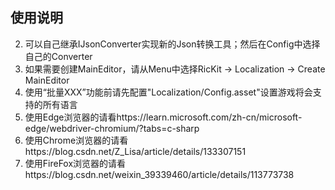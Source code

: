 ## 使用说明

2. 可以自己继承IJsonConverter实现新的Json转换工具；然后在Config中选择自己的Converter
4. 如果需要创建MainEditor，请从Menu中选择RicKit -> Localization -> Create MainEditor
5. 使用“批量XXX”功能前请先配置"Localization/Config.asset"设置游戏将会支持的所有语言
8. 使用Edge浏览器的请看https://learn.microsoft.com/zh-cn/microsoft-edge/webdriver-chromium/?tabs=c-sharp
9. 使用Chrome浏览器的请看https://blog.csdn.net/Z_Lisa/article/details/133307151
10. 使用FireFox浏览器的请看https://blog.csdn.net/weixin_39339460/article/details/113773738
